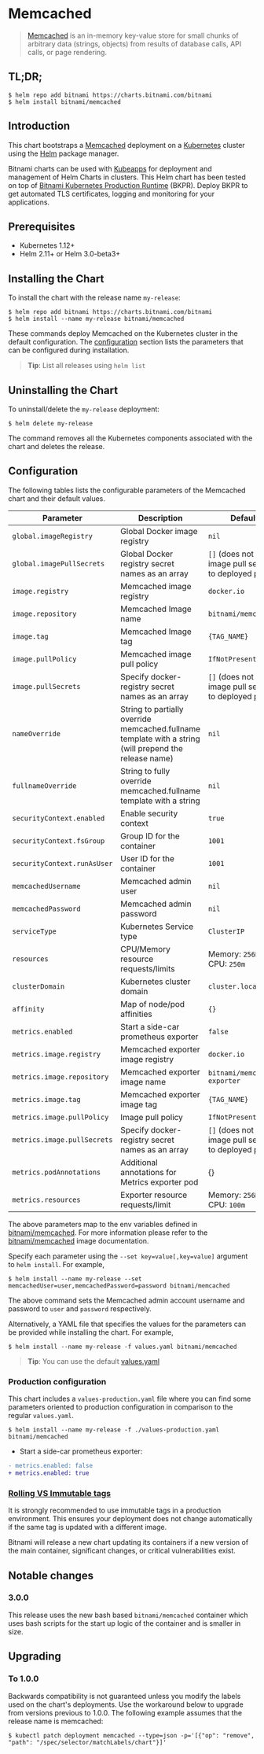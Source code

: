 # Memcached

> [Memcached](https://memcached.org/) is an in-memory key-value store for small chunks of arbitrary data (strings, objects) from results of database calls, API calls, or page rendering.

## TL;DR;

```console
$ helm repo add bitnami https://charts.bitnami.com/bitnami
$ helm install bitnami/memcached
```

## Introduction

This chart bootstraps a [Memcached](https://github.com/bitnami/bitnami-docker-memcached) deployment on a [Kubernetes](http://kubernetes.io) cluster using the [Helm](https://helm.sh) package manager.

Bitnami charts can be used with [Kubeapps](https://kubeapps.com/) for deployment and management of Helm Charts in clusters. This Helm chart has been tested on top of [Bitnami Kubernetes Production Runtime](https://kubeprod.io/) (BKPR). Deploy BKPR to get automated TLS certificates, logging and monitoring for your applications.

## Prerequisites

- Kubernetes 1.12+
- Helm 2.11+ or Helm 3.0-beta3+

## Installing the Chart

To install the chart with the release name `my-release`:

```console
$ helm repo add bitnami https://charts.bitnami.com/bitnami
$ helm install --name my-release bitnami/memcached
```

These commands deploy Memcached on the Kubernetes cluster in the default configuration. The [configuration](#configuration) section lists the parameters that can be configured during installation.

> **Tip**: List all releases using `helm list`

## Uninstalling the Chart

To uninstall/delete the `my-release` deployment:

```console
$ helm delete my-release
```

The command removes all the Kubernetes components associated with the chart and deletes the release.

## Configuration

The following tables lists the configurable parameters of the Memcached chart and their default values.

| Parameter                   | Description                                                                                            | Default                                                 |
|-----------------------------|--------------------------------------------------------------------------------------------------------|---------------------------------------------------------|
| `global.imageRegistry`      | Global Docker image registry                                                                           | `nil`                                                   |
| `global.imagePullSecrets`   | Global Docker registry secret names as an array                                                        | `[]` (does not add image pull secrets to deployed pods) |
| `image.registry`            | Memcached image registry                                                                               | `docker.io`                                             |
| `image.repository`          | Memcached Image name                                                                                   | `bitnami/memcached`                                     |
| `image.tag`                 | Memcached Image tag                                                                                    | `{TAG_NAME}`                                            |
| `image.pullPolicy`          | Memcached image pull policy                                                                            | `IfNotPresent`                                          |
| `image.pullSecrets`         | Specify docker-registry secret names as an array                                                       | `[]` (does not add image pull secrets to deployed pods) |
| `nameOverride`              | String to partially override memcached.fullname template with a string (will prepend the release name) | `nil`                                                   |
| `fullnameOverride`          | String to fully override memcached.fullname template with a string                                     | `nil`                                                   |
| `securityContext.enabled`   | Enable security context                                                                                | `true`                                                  |
| `securityContext.fsGroup`   | Group ID for the container                                                                             | `1001`                                                  |
| `securityContext.runAsUser` | User ID for the container                                                                              | `1001`                                                  |
| `memcachedUsername`         | Memcached admin user                                                                                   | `nil`                                                   |
| `memcachedPassword`         | Memcached admin password                                                                               | `nil`                                                   |
| `serviceType`               | Kubernetes Service type                                                                                | `ClusterIP`                                             |
| `resources`                 | CPU/Memory resource requests/limits                                                                    | Memory: `256Mi`, CPU: `250m`                            |
| `clusterDomain`             | Kubernetes cluster domain                                                                              | `cluster.local`                                         |
| `affinity`                  | Map of node/pod affinities                                                                             | `{}`                                                    |
| `metrics.enabled`           | Start a side-car prometheus exporter                                                                   | `false`                                                 |
| `metrics.image.registry`    | Memcached exporter image registry                                                                      | `docker.io`                                             |
| `metrics.image.repository`  | Memcached exporter image name                                                                          | `bitnami/memcached-exporter`                            |
| `metrics.image.tag`         | Memcached exporter image tag                                                                           | `{TAG_NAME}`                                            |
| `metrics.image.pullPolicy`  | Image pull policy                                                                                      | `IfNotPresent`                                          |
| `metrics.image.pullSecrets` | Specify docker-registry secret names as an array                                                       | `[]` (does not add image pull secrets to deployed pods) |
| `metrics.podAnnotations`    | Additional annotations for Metrics exporter pod                                                        | {}                                                      |
| `metrics.resources`         | Exporter resource requests/limit                                                                       | Memory: `256Mi`, CPU: `100m`                            |


The above parameters map to the env variables defined in [bitnami/memcached](http://github.com/bitnami/bitnami-docker-memcached). For more information please refer to the [bitnami/memcached](http://github.com/bitnami/bitnami-docker-memcached) image documentation.

Specify each parameter using the `--set key=value[,key=value]` argument to `helm install`. For example,

```console
$ helm install --name my-release --set memcachedUser=user,memcachedPassword=password bitnami/memcached
```

The above command sets the Memcached admin account username and password to `user` and `password` respectively.

Alternatively, a YAML file that specifies the values for the parameters can be provided while installing the chart. For example,

```console
$ helm install --name my-release -f values.yaml bitnami/memcached
```

> **Tip**: You can use the default [values.yaml](values.yaml)

### Production configuration

This chart includes a `values-production.yaml` file where you can find some parameters oriented to production configuration in comparison to the regular `values.yaml`.

```console
$ helm install --name my-release -f ./values-production.yaml bitnami/memcached
```

- Start a side-car prometheus exporter:
```diff
- metrics.enabled: false
+ metrics.enabled: true
```

### [Rolling VS Immutable tags](https://docs.bitnami.com/containers/how-to/understand-rolling-tags-containers/)

It is strongly recommended to use immutable tags in a production environment. This ensures your deployment does not change automatically if the same tag is updated with a different image.

Bitnami will release a new chart updating its containers if a new version of the main container, significant changes, or critical vulnerabilities exist.

## Notable changes

### 3.0.0

This release uses the new bash based `bitnami/memcached` container which uses bash scripts for the start up logic of the container and is smaller in size.

## Upgrading

### To 1.0.0

Backwards compatibility is not guaranteed unless you modify the labels used on the chart's deployments.
Use the workaround below to upgrade from versions previous to 1.0.0. The following example assumes that the release name is memcached:

```console
$ kubectl patch deployment memcached --type=json -p='[{"op": "remove", "path": "/spec/selector/matchLabels/chart"}]'
```
